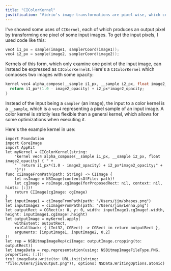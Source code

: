 ```yaml
---
title: "CIColorKernel"
justification: "Vidrio's image transformations are pixel-wise, which color kernels are optimized for."
---
```


I've showed some uses of `CIKernel`, each of which produces an output pixel by transforming one pixel of some input images. To get the input pixels, I used code like this:

```c
vec4 i1_px = sample(image1, samplerCoord(image1));
vec4 i2_px = sample(image2, samplerCoord(image2));
```

Kernels of this form, which only examine one point of the input image, can instead be expressed as `CIColorKernel`s. Here's a `CIColorKernel` which composes two images with some opacity:

```c
kernel vec4 alpha_compose(__sample i1_px, __sample i2_px, float image2_opacity) {
  return i1_px*(1.0 - image2_opacity) + i2_px*image2_opacity;
}
```

Instead of the input being a `sampler` (an image), the input to a color kernel is a `__sample`, which is a `vec4` representing a pixel sample of an input image. A color kernel is strictly less flexible than a general kernel, which allows for some optimizations when executing it.

Here's the example kernel in use:

```
import Foundation
import CoreImage
import AppKit
let myKernel = CIColorKernel(string:
    "kernel vec4 alpha_compose(__sample i1_px, __sample i2_px, float image2_opacity) { " +
    "  return i1_px*(1.0 - image2_opacity) + i2_px*image2_opacity;" +
    "}")!
func ciImageFromPath(path: String) -> CIImage {
    let nsImage = NSImage(contentsOfFile: path)!
    let cgImage = nsImage.cgImage(forProposedRect: nil, context: nil, hints: [:])!
    return CIImage(cgImage: cgImage)
}
let inputImage1 = ciImageFromPath(path: "/Users/jim/shapes.png")
let inputImage2 = ciImageFromPath(path: "/Users/jim/Lenna.png")
let outputRect = CGRect(x: 0, y: 0, width: inputImage1.cgImage!.width, height: inputImage1.cgImage!.height)
let outputImage = myKernel.apply(
    withExtent: outputRect,
    roiCallback: { (Int32, CGRect) -> CGRect in return outputRect },
    arguments: [inputImage1, inputImage2, 0.2]
)!
let rep = NSBitmapImageRep(ciImage: outputImage.cropping(to: outputRect))
let imageData = rep.representation(using: NSBitmapImageFileType.PNG, properties: [:])!
try! imageData.write(to: URL.init(string: "file:/Users/jim/output.png")!, options: NSData.WritingOptions.atomic)
```
